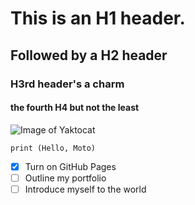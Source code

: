# This is an H1 header. 
## Followed by a H2 header
### H3rd header's a charm
#### the fourth H4 but not the least


![Image of Yaktocat](https://octodex.github.com/images/yaktocat.png)

```
print (Hello, Moto)
```

- [x] Turn on GitHub Pages
- [ ] Outline my portfolio
- [ ] Introduce myself to the world
